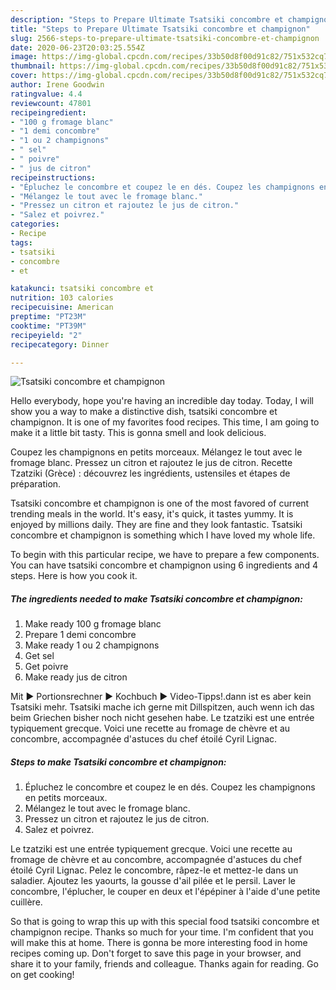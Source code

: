 ```yaml
---
description: "Steps to Prepare Ultimate Tsatsiki concombre et champignon"
title: "Steps to Prepare Ultimate Tsatsiki concombre et champignon"
slug: 2566-steps-to-prepare-ultimate-tsatsiki-concombre-et-champignon
date: 2020-06-23T20:03:25.554Z
image: https://img-global.cpcdn.com/recipes/33b50d8f00d91c82/751x532cq70/tsatsiki-concombre-et-champignon-photo-principale-de-la-recette.jpg
thumbnail: https://img-global.cpcdn.com/recipes/33b50d8f00d91c82/751x532cq70/tsatsiki-concombre-et-champignon-photo-principale-de-la-recette.jpg
cover: https://img-global.cpcdn.com/recipes/33b50d8f00d91c82/751x532cq70/tsatsiki-concombre-et-champignon-photo-principale-de-la-recette.jpg
author: Irene Goodwin
ratingvalue: 4.4
reviewcount: 47801
recipeingredient:
- "100 g fromage blanc"
- "1 demi concombre"
- "1 ou 2 champignons"
- " sel"
- " poivre"
- " jus de citron"
recipeinstructions:
- "Épluchez le concombre et coupez le en dés. Coupez les champignons en petits morceaux."
- "Mélangez le tout avec le fromage blanc."
- "Pressez un citron et rajoutez le jus de citron."
- "Salez et poivrez."
categories:
- Recipe
tags:
- tsatsiki
- concombre
- et

katakunci: tsatsiki concombre et 
nutrition: 103 calories
recipecuisine: American
preptime: "PT23M"
cooktime: "PT39M"
recipeyield: "2"
recipecategory: Dinner

---
```



![Tsatsiki concombre et champignon](https://img-global.cpcdn.com/recipes/33b50d8f00d91c82/751x532cq70/tsatsiki-concombre-et-champignon-photo-principale-de-la-recette.jpg)

Hello everybody, hope you're having an incredible day today. Today, I will show you a way to make a distinctive dish, tsatsiki concombre et champignon. It is one of my favorites food recipes. This time, I am going to make it a little bit tasty. This is gonna smell and look delicious.

Coupez les champignons en petits morceaux. Mélangez le tout avec le fromage blanc. Pressez un citron et rajoutez le jus de citron. Recette Tzatziki (Grèce) : découvrez les ingrédients, ustensiles et étapes de préparation.

Tsatsiki concombre et champignon is one of the most favored of current trending meals in the world. It's easy, it's quick, it tastes yummy. It is enjoyed by millions daily. They are fine and they look fantastic. Tsatsiki concombre et champignon is something which I have loved my whole life.


To begin with this particular recipe, we have to prepare a few components. You can have tsatsiki concombre et champignon using 6 ingredients and 4 steps. Here is how you cook it.

<!--inarticleads1-->

##### The ingredients needed to make Tsatsiki concombre et champignon:

1. Make ready 100 g fromage blanc
1. Prepare 1 demi concombre
1. Make ready 1 ou 2 champignons
1. Get  sel
1. Get  poivre
1. Make ready  jus de citron


Mit ► Portionsrechner ► Kochbuch ► Video-Tipps!.dann ist es aber kein Tsatsiki mehr. Tsatsiki mache ich gerne mit Dillspitzen, auch wenn ich das beim Griechen bisher noch nicht gesehen habe. Le tzatziki est une entrée typiquement grecque. Voici une recette au fromage de chèvre et au concombre, accompagnée d&#39;astuces du chef étoilé Cyril Lignac. 

<!--inarticleads2-->

##### Steps to make Tsatsiki concombre et champignon:

1. Épluchez le concombre et coupez le en dés. Coupez les champignons en petits morceaux.
1. Mélangez le tout avec le fromage blanc.
1. Pressez un citron et rajoutez le jus de citron.
1. Salez et poivrez.


Le tzatziki est une entrée typiquement grecque. Voici une recette au fromage de chèvre et au concombre, accompagnée d&#39;astuces du chef étoilé Cyril Lignac. Pelez le concombre, râpez-le et mettez-le dans un saladier. Ajoutez les yaourts, la gousse d&#39;ail pilée et le persil. Laver le concombre, l&#39;éplucher, le couper en deux et l&#39;épépiner à l&#39;aide d&#39;une petite cuillère. 

So that is going to wrap this up with this special food tsatsiki concombre et champignon recipe. Thanks so much for your time. I'm confident that you will make this at home. There is gonna be more interesting food in home recipes coming up. Don't forget to save this page in your browser, and share it to your family, friends and colleague. Thanks again for reading. Go on get cooking!
